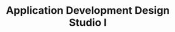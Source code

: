 ---
title: Application Development Design Studio I
number: IST 261
credits: 3
academic-home: IST
course-type: [Additional]
description:  
bulletin-link: https://bulletins.psu.edu/search/?search=%22ist+261%22
pathway-list: [Generalist, Interactive Media Developer]
---